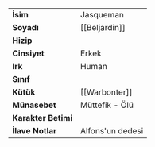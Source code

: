 |  |  |  
|---|---|  
| **İsim** | Jasqueman|  
| **Soyadı** | [[Beljardin]]|  
| **Hizip** | |  
| **Cinsiyet** | Erkek|  
| **Irk** | Human|  
| **Sınıf** | |  
| **Kütük** | [[Warbonter]]|  
| **Münasebet** | Müttefik - Ölü|  
| **Karakter Betimi** | |  
| **İlave Notlar** | Alfons'un dedesi|  
